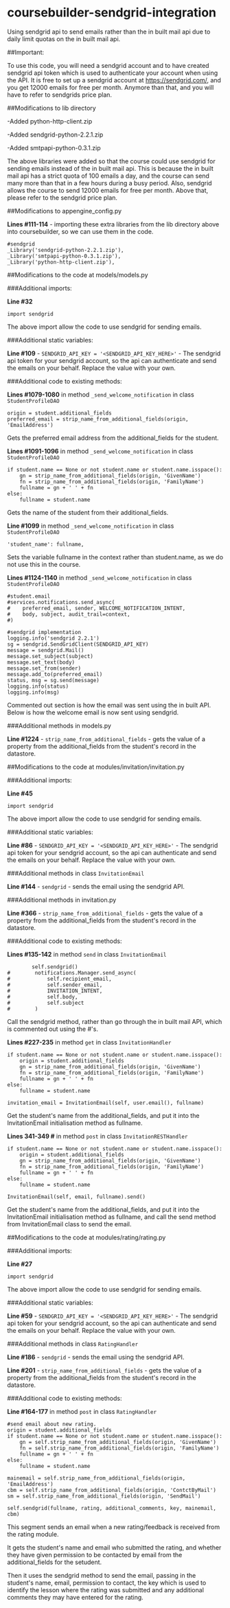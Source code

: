 # coursebuilder-sendgrid-integration
Using sendgrid api to send emails rather than the in built mail api due to daily limit quotas on the in built mail api.

##Important:

To use this code, you will need a sendgrid account and to have created sendgrid api token which is used to authenticate your account when using the API. It is free to set up a sendgrid account at https://sendgrid.com/,
and you get 12000 emails for free per month. Anymore than that, and you will have to refer to sendgrids price plan.

##Modifications to lib directory

-Added python-http-client.zip

-Added sendgrid-python-2.2.1.zip

-Added smtpapi-python-0.3.1.zip

The above libraries were added so that the course could use sendgrid for sending emails instead of the in built mail api.
This is because the in built mail api has a strict quota of 100 emails a day, and the course can send many more than that in a few hours during a busy period.
Also, sendgrid allows the course to send 12000 emails for free per month. Above that, please refer to the sendgrid price plan.

##Modifications to appengine_config.py

**Lines #111-114** - importing these extra libraries from the lib directory above into coursebuilder, so we can use them in the code.

```
#sendgrid
_Library('sendgrid-python-2.2.1.zip'),
_Library('smtpapi-python-0.3.1.zip'),
_Library('python-http-client.zip'),
```

##Modifications to the code at models/models.py

###Additional imports:

**Line #32**

`import sendgrid`

The above import allow the code to use sendgrid for sending emails.

###Additional static variables:

**Line #109** - `SENDGRID_API_KEY = '<SENDGRID_API_KEY_HERE>'` - The sendgrid api token for your sendgrid account, so the api can authenticate and send the emails on your behalf. Replace the value with your own.

###Additional code to existing methods:

**Lines #1079-1080** in method `_send_welcome_notification` in class `StudentProfileDAO`

```
origin = student.additional_fields
preferred_email = strip_name_from_additional_fields(origin, 'EmailAddress')
```

Gets the preferred email address from the additional_fields for the student.

**Lines #1091-1096** in method `_send_welcome_notification` in class `StudentProfileDAO`

```
if student.name == None or not student.name or student.name.isspace():
    gn = strip_name_from_additional_fields(origin, 'GivenName')
    fn = strip_name_from_additional_fields(origin, 'FamilyName')
    fullname = gn + ' ' + fn
else:
    fullname = student.name
```

Gets the name of the student from their additional_fields.

**Line #1099** in method `_send_welcome_notification` in class `StudentProfileDAO`

`'student_name': fullname,`

Sets the variable fullname in the context rather than student.name, as we do not use this in the course.

**Lines #1124-1140** in method `_send_welcome_notification` in class `StudentProfileDAO`

```
#student.email
#services.notifications.send_async(
#    preferred_email, sender, WELCOME_NOTIFICATION_INTENT,
#    body, subject, audit_trail=context,
#)

#sendgrid implementation
logging.info('sendgrid 2.2.1')
sg = sendgrid.SendGridClient(SENDGRID_API_KEY)
message = sendgrid.Mail()
message.set_subject(subject)
message.set_text(body)
message.set_from(sender)
message.add_to(preferred_email)
status, msg = sg.send(message)
logging.info(status)
logging.info(msg)
```

Commented out section is how the email was sent using the in built API. Below is how the welcome email is now sent using sendgrid.

###Additional methods in models.py

**Line #1224** - `strip_name_from_additional_fields` - gets the value of a property from the additional_fields from the student's record in the datastore.

##Modifications to the code at modules/invitation/invitation.py

###Additional imports:

**Line #45**

`import sendgrid`

The above import allow the code to use sendgrid for sending emails.

###Additional static variables:

**Line #86** - `SENDGRID_API_KEY = '<SENDGRID_API_KEY_HERE>'` - The sendgrid api token for your sendgrid account, so the api can authenticate and send the emails on your behalf. Replace the value with your own.

###Additional methods in class `InvitationEmail`

**Line #144** - `sendgrid` - sends the email using the sendgrid API.

###Additional methods in invitation.py

**Line #366** - `strip_name_from_additional_fields` - gets the value of a property from the additional_fields from the student's record in the datastore.

###Additional code to existing methods:

**Lines #135-142** in method `send` in class `InvitationEmail`

```
        self.sendgrid()
#        notifications.Manager.send_async(
#            self.recipient_email,
#            self.sender_email,
#            INVITATION_INTENT,
#            self.body,
#            self.subject
#        )
```

Call the sendgrid method, rather than go through the in built mail API, which is commented out using the #'s.

**Lines #227-235** in method `get` in class `InvitationHandler`

```
if student.name == None or not student.name or student.name.isspace():
    origin = student.additional_fields
    gn = strip_name_from_additional_fields(origin, 'GivenName')
    fn = strip_name_from_additional_fields(origin, 'FamilyName')
    fullname = gn + ' ' + fn
else:
    fullname = student.name

invitation_email = InvitationEmail(self, user.email(), fullname)
```

Get the student's name from the additional_fields, and put it into the InvitationEmail initialisation method as fullname.

**Lines 341-349 #** in method `post` in class `InvitationRESTHandler`

```
if student.name == None or not student.name or student.name.isspace():
    origin = student.additional_fields
    gn = strip_name_from_additional_fields(origin, 'GivenName')
    fn = strip_name_from_additional_fields(origin, 'FamilyName')
    fullname = gn + ' ' + fn
else:
    fullname = student.name

InvitationEmail(self, email, fullname).send()
```

Get the student's name from the additional_fields, and put it into the InvitationEmail initialisation method as fullname, and call the send method from InvitationEmail class to send the email.

##Modifications to the code at modules/rating/rating.py

###Additional imports:

**Line #27**

`import sendgrid`

The above import allow the code to use sendgrid for sending emails.

###Additional static variables:

**Line #59** - `SENDGRID_API_KEY = '<SENDGRID_API_KEY_HERE>'` - The sendgrid api token for your sendgrid account, so the api can authenticate and send the emails on your behalf. Replace the value with your own.

###Additional methods in class `RatingHandler`

**Line #186** - `sendgrid` - sends the email using the sendgrid API.

**Line #201** - `strip_name_from_additional_fields` - gets the value of a property from the additional_fields from the student's record in the datastore.

###Additional code to existing methods:

**Line #164-177** in method `post` in class `RatingHandler`

```
#send email about new rating.
origin = student.additional_fields
if student.name == None or not student.name or student.name.isspace():
    gn = self.strip_name_from_additional_fields(origin, 'GivenName')
    fn = self.strip_name_from_additional_fields(origin, 'FamilyName')
    fullname = gn + ' ' + fn
else:
    fullname = student.name

mainemail = self.strip_name_from_additional_fields(origin, 'EmailAddress')
cbm = self.strip_name_from_additional_fields(origin, 'ContctByMail')
sm = self.strip_name_from_additional_fields(origin, 'SendMail')

self.sendgrid(fullname, rating, additional_comments, key, mainemail, cbm)
```

This segment sends an email when a new rating/feedback is received from the rating module.

It gets the student's name and email who submitted the rating, and whether they have given permission to be contacted by email from the additional_fields for the setudent.

Then it uses the sendgrid method to send the email, passing in the student's name, email, permission to contact, the key which is used to identify the lesson where the rating was submitted and
any additional comments they may have entered for the rating.